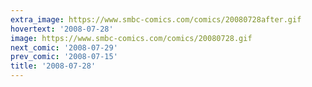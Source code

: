 ```yaml
---
extra_image: https://www.smbc-comics.com/comics/20080728after.gif
hovertext: '2008-07-28'
image: https://www.smbc-comics.com/comics/20080728.gif
next_comic: '2008-07-29'
prev_comic: '2008-07-15'
title: '2008-07-28'
---
```


